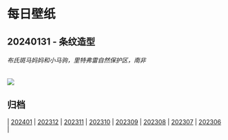 # 每日壁纸

## 20240131 - 条纹造型

###### 布氏斑马妈妈和小马驹，里特弗雷自然保护区，南非

![](https://www.bing.com/th?id=OHR.ZebraMother_ZH-CN1947314869_UHD.jpg)

## 归档

| [202401](/202401/README.md)
| [202312](/202312/README.md)
| [202311](/202311/README.md)
| [202310](/202310/README.md)
| [202309](/202309/README.md)
| [202308](/202308/README.md)
| [202307](/202307/README.md)
| [202306](/202306/README.md)
|